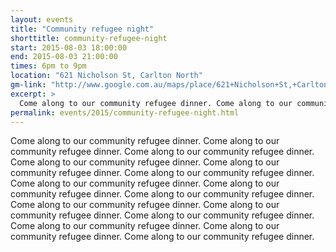 ```yaml
---
layout: events
title: "Community refugee night"
shorttitle: community-refugee-night
start: 2015-08-03 18:00:00
end: 2015-08-03 21:00:00
times: 6pm to 9pm
location: "621 Nicholson St, Carlton North"
gm-link: "http://www.google.com.au/maps/place/621+Nicholson+St,+Carlton+North+VIC+3054"
excerpt: >
  Come along to our community refugee dinner. Come along to our community refugee dinner. Come along to our community refugee dinner. Come along to our community refugee dinner. Come along to our community refugee dinner. Come along to our community refugee dinner. Come along to our community refugee dinner.
permalink: events/2015/community-refugee-night.html
---
```

Come along to our community refugee dinner. Come along to our community refugee dinner. Come along to our community refugee dinner. Come along to our community refugee dinner. Come along to our community refugee dinner. Come along to our community refugee dinner. Come along to our community refugee dinner. Come along to our community refugee dinner. Come along to our community refugee dinner. Come along to our community refugee dinner. Come along to our community refugee dinner. Come along to our community refugee dinner. Come along to our community refugee dinner. Come along to our community refugee dinner. Come along to our community refugee dinner.
